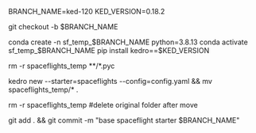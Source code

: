 BRANCH_NAME=ked-120
KED_VERSION=0.18.2 

git checkout -b $BRANCH_NAME

conda create -n sf_temp_$BRANCH_NAME python=3.8.13
conda activate sf_temp_$BRANCH_NAME
pip install kedro==$KED_VERSION

rm -r spaceflights_temp **/*.pyc

kedro new --starter=spaceflights --config=config.yaml && mv spaceflights_temp/* .

rm -r spaceflights_temp #delete original folder after move

git add . && git commit -m "base spaceflight starter $BRANCH_NAME"